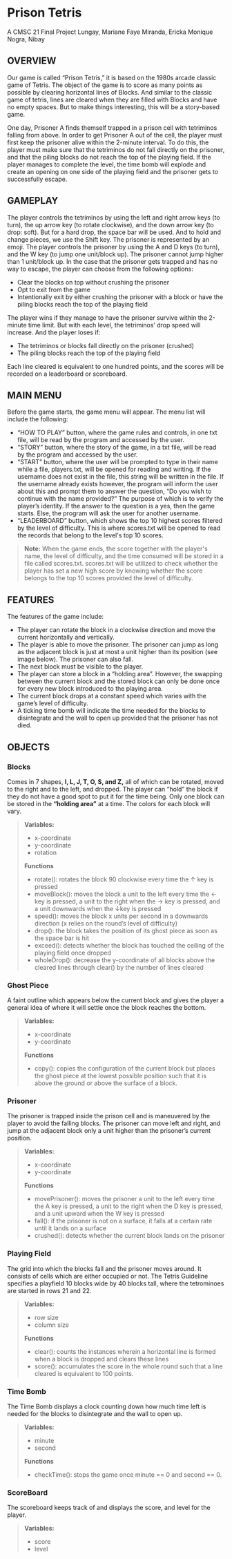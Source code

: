 
# Prison Tetris 
A CMSC 21 Final Project 
Lungay, Mariane Faye
Miranda, Ericka Monique
Nogra, Nibay

## OVERVIEW
Our game is called “Prison Tetris,” it is based on the 1980s arcade classic game of Tetris. The object of the game is to score as many points as possible by clearing horizontal lines of Blocks. And similar to the classic game of tetris, lines are cleared when they are filled with Blocks and have no empty spaces. But to make things interesting, this will be a story-based game.

One day, Prisoner A finds themself trapped in a prison cell with tetriminos falling from above. In order to get Prisoner A out of the cell, the player must first keep the prisoner alive within the 2-minute interval. To do this, the player must make sure that the tetriminos do not fall directly on the prisoner, and that the piling blocks do not reach the top of the playing field. If the player
manages to complete the level, the time bomb will explode and create an opening on one side of the playing field and the prisoner gets to successfully escape.


## GAMEPLAY

The player controls the tetriminos by using the left and right arrow keys (to turn), the up arrow key (to rotate clockwise), and the down arrow key (to drop: soft). But for a hard drop, the space bar will be used. And to hold and change pieces, we use the Shift key. The prisoner is represented by an emoji. The player controls the prisoner by using the A and D keys (to turn), and the W key (to jump one unit/block up). The prisoner cannot jump higher than 1 unit/block up. In the case that the prisoner gets trapped and has no way to escape, the player can choose from the following options:

- Clear the blocks on top without crushing the prisoner 
- Opt to exit from the game 
- Intentionally exit by either crushing the prisoner with a block or have the piling blocks reach the top of the playing field

The player wins if they manage to have the prisoner survive within the 2-minute time limit. But with each level, the tetriminos’ drop speed will increase. And the player loses if:

- The tetriminos or blocks fall directly on the prisoner (crushed) 
- The piling blocks reach the top of the playing field

Each line cleared is equivalent to one hundred points, and the scores will be recorded on a leaderboard or scoreboard.

## MAIN MENU
Before the game starts, the game menu will appear. The menu list will include the following:
- “HOW TO PLAY” button, where the game rules and controls, in one txt file, will be read by the program and accessed by the user. 
- “STORY” button, where the story of the game, in a txt file, will be read by the program and accessed by the user. 
- “START” button, where the user will be prompted to type in their name while a file, players.txt, will be opened for reading and writing. If the username does not exist in the file, this string will be written in the file. If the username already exists however, the program will inform the user about this and prompt them to answer the question, “Do you wish to continue with the name provided?” The purpose of which is to verify the player’s identity. If the answer to the question is a yes, then the game starts. Else, the program will ask the user for another username. 
- “LEADERBOARD” button, which shows the top 10 highest scores filtered by the level of difficulty. This is where scores.txt will be opened to read the records that belong to the level's top 10 scores.

> **Note:** When the game ends, the score together with the player's name, the level of difficulty, and the time consumed will be stored in a file called scores.txt. scores.txt will be utilized to check whether the player has set a new high score by knowing whether the score belongs to the top 10 scores provided the level of difficulty.

## FEATURES

The features of the game include:
- The player can rotate the block in a clockwise direction and move the current horizontally and vertically. 
- The player is able to move the prisoner. The prisoner can jump as long as the adjacent block is just at most a unit higher than its position (see image below). The prisoner can also fall. 
- The next block must be visible to the player. 
- The player can store a block in a “holding area”. However, the swapping between the current block and the stored block can only be done once for every new block introduced to the playing area. 
- The current block drops at a constant speed which varies with the game’s level of difficulty. 
- A ticking time bomb will indicate the time needed for the blocks to disintegrate and the wall to open up provided that the prisoner has not died.

## OBJECTS

### Blocks
Comes in 7 shapes, **I, L, J, T, O, S, and Z,** all of which can be rotated, moved to the right and to the left, and dropped. The player can “hold” the block if they do not have a good spot to put it for the time being. Only one block can be stored in the **“holding area”** at a time. The colors for each block will vary.

> **Variables:**
> - x-coordinate 
> - y-coordinate 
> - rotation
> 
> **Functions**
> - rotate(): rotates the block 90 clockwise every time the ↑ key is pressed  
> - moveBlock(): moves the block a unit to the left every time the ← key is pressed, a unit to the right when the → key is pressed, and a unit downwards when the ↓key is pressed 
> - speed(): moves the block x units per second in a downwards direction (x relies on the round’s level of difficulty) 
> - drop(): the block takes the position of its ghost piece as soon as the space bar is hit 
> - exceed(): detects whether the block has touched the ceiling of the playing field once dropped 
> - wholeDrop(): decrease the y-coordinate of all blocks above the cleared lines through clear() by the number of lines cleared

### Ghost Piece
A faint outline which appears below the current block and gives the player a general idea of where it will settle once the block reaches the bottom.

> **Variables:**
> - x-coordinate 
> - y-coordinate 
> 
> **Functions**
> - copy(): copies the configuration of the current block but places the ghost piece at the lowest possible position such that it is above the ground or above the surface of a block.

### Prisoner
The prisoner is trapped inside the prison cell and is maneuvered by the player to avoid the falling blocks. The prisoner can move left and right, and jump at the adjacent block only a unit higher than the prisoner’s current position.

> **Variables:**
> - x-coordinate 
> - y-coordinate 
> 
> **Functions**
> - movePrisoner(): moves the prisoner a unit to the left every time the A key is pressed, a unit to the right when the D key is pressed, and a unit upward when the W key is pressed 
> - fall(): if the prisoner is not on a surface, it falls at a certain rate until it lands on a surface 
> - crushed(): detects whether the current block lands on the prisoner

### Playing Field
The grid into which the blocks fall and the prisoner moves around. It consists of cells which are either occupied or not. The Tetris Guideline specifies a playfield 10 blocks wide by 40 blocks tall, where the tetrominoes are started in rows 21 and 22.

> **Variables:**
> - row size 
> - column size
>
>**Functions**
> - clear(): counts the instances wherein a horizontal line is formed when a block is dropped and clears these lines 
> - score(): accumulates the score in the whole round such that a line cleared is equivalent to 100 points.

### Time Bomb
The Time Bomb displays a clock counting down how much time left is needed for the blocks to disintegrate and the wall to open up.
> **Variables:**
> - minute 
> - second
>
>**Functions**
> - checkTime(): stops the game once minute == 0 and second == 0.



### ScoreBoard
The scoreboard keeps track of and displays the score, and level for the player.
> **Variables:**
> - score 
> - level

